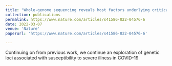 ```yaml
---
title: "Whole-genome sequencing reveals host factors underlying critical COVID-19."
collection: publications
permalink: https://www.nature.com/articles/s41586-022-04576-6
date: 2022-03-07
venue: 'Nature'
paperurl: 'https://www.nature.com/articles/s41586-022-04576-6'

---
```


Continuing on from previous work, we continue an exploration of genetic loci associated with susceptibility to severe illness in COVID-19